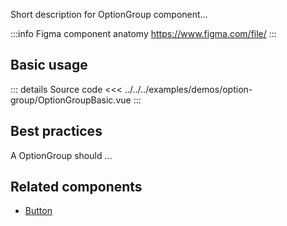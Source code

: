 Short description for OptionGroup component...

:::info Figma component anatomy
https://www.figma.com/file/
:::

## Basic usage

<OptionGroupBasic />

::: details Source code
<<< ../../../examples/demos/option-group/OptionGroupBasic.vue
:::

## Best practices

A OptionGroup should ...

## Related components

- [Button](/components/button/button.doc)
